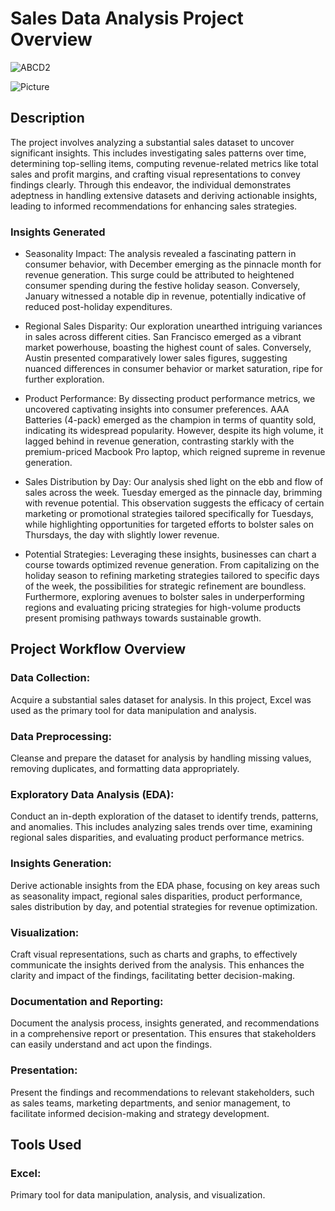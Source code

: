 # Sales Data Analysis Project Overview

![ABCD2](https://github.com/Olailemi/Sales-Analytics/assets/151401829/da5dcf9f-55f5-4f82-bbd4-fac8c2f7470e)

![Picture](https://github.com/Olailemi/Sales-Analytics/assets/151401829/ce25f747-14f6-4ccb-b8ed-b2edb279bda0)

## Description
The project involves analyzing a substantial sales dataset to uncover significant insights. This includes investigating sales patterns over time, determining top-selling items, computing revenue-related metrics like total sales and profit margins, and crafting visual representations to convey findings clearly. Through this endeavor, the individual demonstrates adeptness in handling extensive datasets and deriving actionable insights, leading to informed recommendations for enhancing sales strategies.

### Insights Generated
 - Seasonality Impact:
The analysis revealed a fascinating pattern in consumer behavior, with December emerging as the pinnacle month for revenue generation. This surge could be attributed to heightened consumer spending during the festive holiday season. Conversely, January witnessed a notable dip in revenue, potentially indicative of reduced post-holiday expenditures.

 - Regional Sales Disparity:
Our exploration unearthed intriguing variances in sales across different cities. San Francisco emerged as a vibrant market powerhouse, boasting the highest count of sales. Conversely, Austin presented comparatively lower sales figures, suggesting nuanced differences in consumer behavior or market saturation, ripe for further exploration.

 - Product Performance:
By dissecting product performance metrics, we uncovered captivating insights into consumer preferences. AAA Batteries (4-pack) emerged as the champion in terms of quantity sold, indicating its widespread popularity. However, despite its high volume, it lagged behind in revenue generation, contrasting starkly with the premium-priced Macbook Pro laptop, which reigned supreme in revenue generation.

 - Sales Distribution by Day:
Our analysis shed light on the ebb and flow of sales across the week. Tuesday emerged as the pinnacle day, brimming with revenue potential. This observation suggests the efficacy of certain marketing or promotional strategies tailored specifically for Tuesdays, while highlighting opportunities for targeted efforts to bolster sales on Thursdays, the day with slightly lower revenue.

 - Potential Strategies:
Leveraging these insights, businesses can chart a course towards optimized revenue generation. From capitalizing on the holiday season to refining marketing strategies tailored to specific days of the week, the possibilities for strategic refinement are boundless. Furthermore, exploring avenues to bolster sales in underperforming regions and evaluating pricing strategies for high-volume products present promising pathways towards sustainable growth.

## Project Workflow Overview
### Data Collection: 
Acquire a substantial sales dataset for analysis. In this project, Excel was used as the primary tool for data manipulation and analysis.

### Data Preprocessing: 
Cleanse and prepare the dataset for analysis by handling missing values, removing duplicates, and formatting data appropriately.

### Exploratory Data Analysis (EDA): 
Conduct an in-depth exploration of the dataset to identify trends, patterns, and anomalies. This includes analyzing sales trends over time, examining regional sales disparities, and evaluating product performance metrics.

### Insights Generation: 
Derive actionable insights from the EDA phase, focusing on key areas such as seasonality impact, regional sales disparities, product performance, sales distribution by day, and potential strategies for revenue optimization.

### Visualization: 
Craft visual representations, such as charts and graphs, to effectively communicate the insights derived from the analysis. This enhances the clarity and impact of the findings, facilitating better decision-making.

### Documentation and Reporting: 
Document the analysis process, insights generated, and recommendations in a comprehensive report or presentation. This ensures that stakeholders can easily understand and act upon the findings.

### Presentation: 
Present the findings and recommendations to relevant stakeholders, such as sales teams, marketing departments, and senior management, to facilitate informed decision-making and strategy development.

## Tools Used
### Excel: 
Primary tool for data manipulation, analysis, and visualization.
